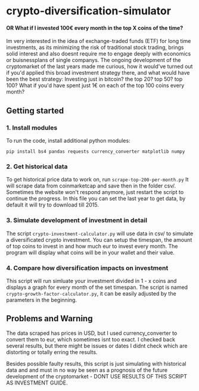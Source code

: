 # crypto-diversification-simulator
#### OR What if I invested 100€ every month in the top X coins of the time?
Im very interested in the idea of exchange-traded funds (ETF) for long time investments, as its minimizing the risk of traditional stock trading, brings solid interest and also doesnt require me to engage deeply with economics or buisnessplans of single companys.
The ongoing development of the cryptomarket of the last years made me curious, how it would've turned out if you'd applied this broad investment strategy there, and what would have been the best strategy:
Investing just in bitcoin? the top 20? top 50? top 100?
What if you'd have spent just 1€ on each of the top 100 coins every month?

## Getting started
### 1. Install modules
To run the code, install additional python modules:
```
pip install bs4 pandas requests currency_converter matplotlib numpy
```
### 2. Get historical data
To get historical price data to work on, run `scrape-top-200-per-month.py`
It will scrape data from coinmarketcap and save then in the folder csv/. Sometimes the website won't respond anymore, just restart the script to continue the progress. In this file you can set the last year to get data, by default it will try to download till 2015.

### 3. Simulate development of investment in detail
The script `crypto-investment-calculator.py` will use data in csv/ to simulate a diversificated crypto investment. You can setup the timespan, the amount of top coins to invest in and how much eur to invest every month. The program will display what coins will be in your wallet and their value.

### 4. Compare how diversification impacts on investment
This script will run simluate your investment divided in 1 - x coins and displays a graph for every month of the set timespan. The script is named `crypto-growth-factor-calculator.py`, it can be easily adjusted by the parameters in the beginning.

## Problems and Warning
The data scraped has prices in USD, but I used currency_converter to convert them to eur, which sometimes  isnt too exact. I checked back several results, but there might be issues or dates I didnt check which are distorting or totally erring the results.

Besides possible faulty results, this script is just simulating with historical data and and must in no way be seen as a prognosis of the future development of the cryptomarket - DONT USE RESULTS OF THIS SCRIPT AS INVESTMENT GUIDE. 

